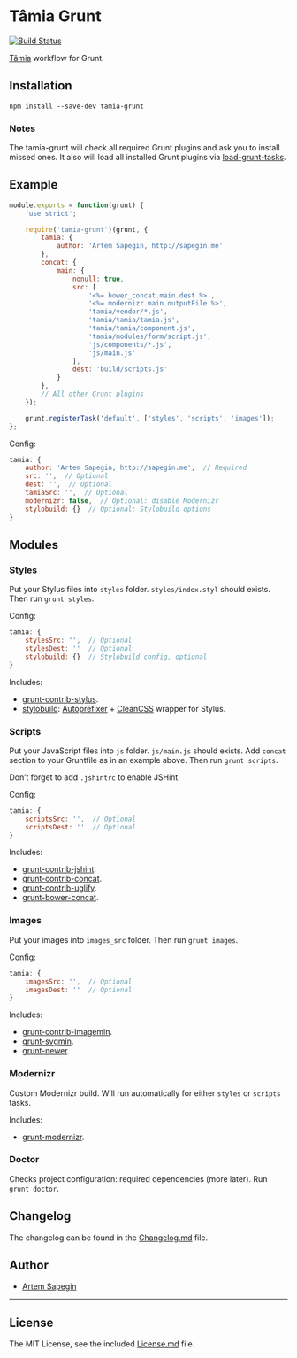 # Tâmia Grunt

[![Build Status](https://travis-ci.org/sapegin/tamia-grunt.png)](https://travis-ci.org/sapegin/tamia-grunt)

[Tâmia](http://sapegin.github.io/tamia/) workflow for Grunt.


## Installation

```
npm install --save-dev tamia-grunt
```


### Notes

The tamia-grunt will check all required Grunt plugins and ask you to install missed ones. It also will load all installed Grunt plugins via [load-grunt-tasks](https://github.com/sindresorhus/load-grunt-tasks).


## Example

```js
module.exports = function(grunt) {
	'use strict';

	require('tamia-grunt')(grunt, {
		tamia: {
			author: 'Artem Sapegin, http://sapegin.me'
		},
		concat: {
			main: {
				nonull: true,
				src: [
					'<%= bower_concat.main.dest %>',
					'<%= modernizr.main.outputFile %>',
					'tamia/vendor/*.js',
					'tamia/tamia/tamia.js',
					'tamia/tamia/component.js',
					'tamia/modules/form/script.js',
					'js/components/*.js',
					'js/main.js'
				],
				dest: 'build/scripts.js'
			}
		},
		// All other Grunt plugins
	});

	grunt.registerTask('default', ['styles', 'scripts', 'images']);
};
```

Config:

```js
tamia: {
	author: 'Artem Sapegin, http://sapegin.me',  // Required
	src: '',  // Optional
	dest: '',  // Optional
	tamiaSrc: '',  // Optional
	modernizr: false,  // Optional: disable Modernizr
	stylobuild: {}  // Optional: Stylobuild options
}
```

## Modules

### Styles

Put your Stylus files into `styles` folder. `styles/index.styl` should exists. Then run `grunt styles`.

Config:

```js
tamia: {
	stylesSrc: '',  // Optional
	stylesDest: ''  // Optional
	stylobuild: {}  // Stylobuild config, optional
}
```

Includes:

* [grunt-contrib-stylus](https://github.com/gruntjs/grunt-contrib-stylus).
* [stylobuild](https://github.com/kizu/stylobuild): [Autoprefixer](https://github.com/ai/autoprefixer) + [CleanCSS](https://github.com/jakubpawlowicz/clean-css) wrapper for Stylus.

### Scripts

Put your JavaScript files into `js` folder. `js/main.js` should exists. Add `concat` section to your Gruntfile as in an example above. Then run `grunt scripts`.

Don’t forget to add `.jshintrc` to enable JSHint.

Config:

```js
tamia: {
	scriptsSrc: '',  // Optional
	scriptsDest: ''  // Optional
}
```

Includes:

* [grunt-contrib-jshint](https://github.com/gruntjs/grunt-contrib-jshint).
* [grunt-contrib-concat](https://github.com/gruntjs/grunt-contrib-concat).
* [grunt-contrib-uglify](https://github.com/gruntjs/grunt-contrib-uglify).
* [grunt-bower-concat](https://github.com/sapegin/grunt-bower-concat).

### Images

Put your images into `images_src` folder. Then run `grunt images`.

Config:

```js
tamia: {
	imagesSrc: '',  // Optional
	imagesDest: ''  // Optional
}
```

Includes:

* [grunt-contrib-imagemin](https://github.com/gruntjs/grunt-contrib-imagemin).
* [grunt-svgmin](https://github.com/sindresorhus/grunt-svgmin).
* [grunt-newer](https://github.com/tschaub/grunt-newer).

### Modernizr

Custom Modernizr build. Will run automatically for either `styles` or `scripts` tasks.

Includes:

* [grunt-modernizr](https://github.com/Modernizr/grunt-modernizr).

### Doctor

Checks project configuration: required dependencies (more later). Run `grunt doctor`.

## Changelog

The changelog can be found in the [Changelog.md](Changelog.md) file.

## Author

* [Artem Sapegin](http://sapegin.me/)

---

## License

The MIT License, see the included [License.md](License.md) file.
